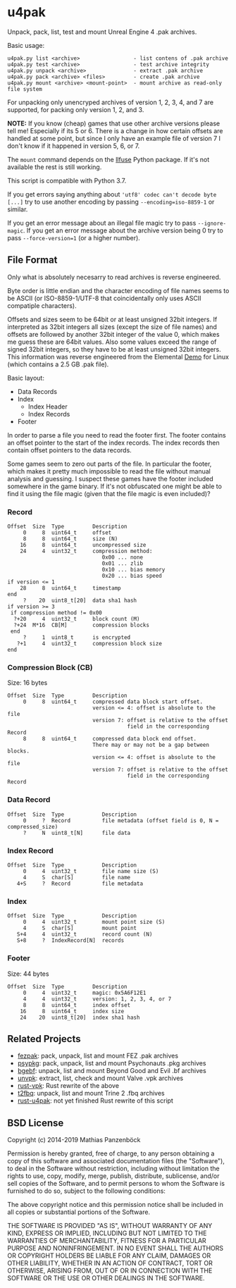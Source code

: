 u4pak
=====

Unpack, pack, list, test and mount Unreal Engine 4 .pak archives.

Basic usage:

    u4pak.py list <archive>                 - list contens of .pak archive
    u4pak.py test <archive>                 - test archive integrity
    u4pak.py unpack <archive>               - extract .pak archive
    u4pak.py pack <archive> <files>         - create .pak archive
    u4pak.py mount <archive> <mount-point>  - mount archive as read-only file system

For unpacking only unencryped archives of version 1, 2, 3, 4, and 7 are supported,
for packing only version 1, 2, and 3.

**NOTE:** If you know (cheap) games that use other archive versions please tell me!
Especially if its 5 or 6. There is a change in how certain offsets are handled at
some point, but since I only have an example file of version 7 I don't know if it
happened in version 5, 6, or 7.

The `mount` command depends on the [llfuse](https://code.google.com/p/python-llfuse/)
Python package. If it's not available the rest is still working.

This script is compatible with Python 3.7.

If you get errors saying anything about `'utf8' codec can't decode byte [...]` try to
use another encoding by passing `--encoding=iso-8859-1` or similar.

If you get an error message about an illegal file magic try to pass `--ignore-magic`.
If you get an error message about the archive version being 0 try to pass
`--force-version=1` (or a higher number).

File Format
-----------

Only what is absolutely necesarry to read archives is reverse engineered.

Byte order is little endian and the character encoding of file names seems to be
ASCII (or ISO-8859-1/UTF-8 that coincidentally only uses ASCII compatiple
characters).

Offsets and sizes seem to be 64bit or at least unsigned 32bit integers. If
interpreted as 32bit integers all sizes (except the size of file names) and offsets
are followed by another 32bit integer of the value 0, which makes me guess these
are 64bit values. Also some values exceed the range of signed 32bit integers, so
they have to be at least unsigned 32bit integers. This information was reverse
engineered from the Elemental [Demo](https://wiki.unrealengine.com/Linux_Demos)
for Linux (which contains a 2.5 GB .pak file).

Basic layout:

* Data Records
* Index
  * Index Header
  * Index Records
* Footer

In order to parse a file you need to read the footer first. The footer contains
an offset pointer to the start of the index records. The index records then
contain offset pointers to the data records.

Some games seem to zero out parts of the file. In particular the footer, which
makes it pretty much impossible to read the file without manual analysis and
guessing. I suspect these games have the footer included somewhere in the game
binary. If it's not obfuscated one might be able to find it using the file
magic (given that the file magic is even included)?

### Record

    Offset  Size  Type         Description
         0     8  uint64_t     offset
         8     8  uint64_t     size (N)
        16     8  uint64_t     uncompressed size
        24     4  uint32_t     compression method:
                                  0x00 ... none
                                  0x01 ... zlib
                                  0x10 ... bias memory
                                  0x20 ... bias speed
    if version <= 1
        28     8  uint64_t     timestamp
    end
         ?    20  uint8_t[20]  data sha1 hash
    if version >= 3
     if compression method != 0x00
      ?+20     4  uint32_t     block count (M)
      ?+24  M*16  CB[M]        compression blocks
     end
         ?     1  uint8_t      is encrypted
       ?+1     4  uint32_t     compression block size
    end

### Compression Block (CB)

Size: 16 bytes

    Offset  Size  Type         Description
         0     8  uint64_t     compressed data block start offset.
                               version <= 4: offset is absolute to the file
                               version 7: offset is relative to the offset
                                          field in the corresponding Record
         8     8  uint64_t     compressed data block end offset.
                               There may or may not be a gap between blocks.
                               version <= 4: offset is absolute to the file
                               version 7: offset is relative to the offset
                                          field in the corresponding Record

### Data Record

    Offset  Size  Type            Description
         0     ?  Record          file metadata (offset field is 0, N = compressed_size)
         ?     N  uint8_t[N]      file data

### Index Record

    Offset  Size  Type            Description
         0     4  uint32_t        file name size (S)
         4     S  char[S]         file name
       4+S     ?  Record          file metadata

### Index

    Offset  Size  Type            Description
         0     4  uint32_t        mount point size (S)
         4     S  char[S]         mount point
       S+4     4  uint32_t        record count (N)
       S+8     ?  IndexRecord[N]  records

### Footer

Size: 44 bytes

    Offset  Size  Type         Description
         0     4  uint32_t     magic: 0x5A6F12E1
         4     4  uint32_t     version: 1, 2, 3, 4, or 7
         8     8  uint64_t     index offset
        16     8  uint64_t     index size
        24    20  uint8_t[20]  index sha1 hash

Related Projects
----------------

* [fezpak](https://github.com/panzi/fezpak): pack, unpack, list and mount FEZ .pak archives
* [psypkg](https://github.com/panzi/psypkg): pack, unpack, list and mount Psychonauts .pkg archives
* [bgebf](https://github.com/panzi/bgebf): unpack, list and mount Beyond Good and Evil .bf archives
* [unvpk](https://github.com/panzi/unvpk): extract, list, check and mount Valve .vpk archives
* [rust-vpk](https://github.com/panzi/rust-vpk/): Rust rewrite of the above
* [t2fbq](https://github.com/panzi/t2fbq): unpack, list and mount Trine 2 .fbq archives
* [rust-u4pak](https://github.com/panzi/rust-u4pak): not yet finished Rust rewrite of this script

BSD License
-----------
Copyright (c) 2014-2019 Mathias Panzenböck

Permission is hereby granted, free of charge, to any person obtaining a copy
of this software and associated documentation files (the "Software"), to deal
in the Software without restriction, including without limitation the rights
to use, copy, modify, merge, publish, distribute, sublicense, and/or sell
copies of the Software, and to permit persons to whom the Software is
furnished to do so, subject to the following conditions:

The above copyright notice and this permission notice shall be included in
all copies or substantial portions of the Software.

THE SOFTWARE IS PROVIDED "AS IS", WITHOUT WARRANTY OF ANY KIND, EXPRESS OR
IMPLIED, INCLUDING BUT NOT LIMITED TO THE WARRANTIES OF MERCHANTABILITY,
FITNESS FOR A PARTICULAR PURPOSE AND NONINFRINGEMENT. IN NO EVENT SHALL THE
AUTHORS OR COPYRIGHT HOLDERS BE LIABLE FOR ANY CLAIM, DAMAGES OR OTHER
LIABILITY, WHETHER IN AN ACTION OF CONTRACT, TORT OR OTHERWISE, ARISING FROM,
OUT OF OR IN CONNECTION WITH THE SOFTWARE OR THE USE OR OTHER DEALINGS IN
THE SOFTWARE.

